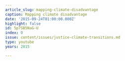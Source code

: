 ```yaml
---
article_slug: mapping-climate-disadvantage
caption: Mapping climate disadvantage
date: '2015-09-24T01:00:00.000Z'
highlight: false
id: 5p7SB5NaG-U
index: 0
issue: content/issues/justice-climate-transitions.md
type: youtube
years: 2015

---
```

